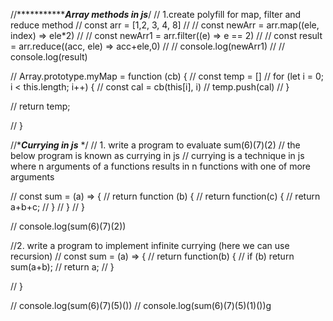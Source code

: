 //********************************Array methods in js*********************/
// 1.create polyfill for map, filter and reduce method
// const arr = [1,2, 3, 4, 8]
// // const newArr = arr.map((ele, index) => ele*2)
// // const newArr1 = arr.filter((e) => e == 2)
// // const result = arr.reduce((acc, ele) => acc+ele,0)
// // console.log(newArr1)
// // console.log(result)

// Array.prototype.myMap = function (cb) {
//   const temp = []
//   for (let i = 0; i < this.length; i++) {
//     const cal = cb(this[i], i)
//     temp.push(cal)
//   }

//   return temp;

// }



//************************Currying in js*********************** */
// 1. write a program to evaluate sum(6)(7)(2)
// the below program is known as currying in js
// currying is a technique in js where n arguments of a functions results in n functions with one of more arguments

// const sum = (a) => {
//   return function (b) {
//     return function(c) {
//       return a+b+c;
//     }
//   }
// }

// console.log(sum(6)(7)(2))

//2. write a program to implement infinite currying (here we can use recursion)
// const sum = (a) => {
//   return function(b) {
//     if (b) return sum(a+b);
//     return a;
//   }

// }

// console.log(sum(6)(7)(5)())
// console.log(sum(6)(7)(5)(1)())g